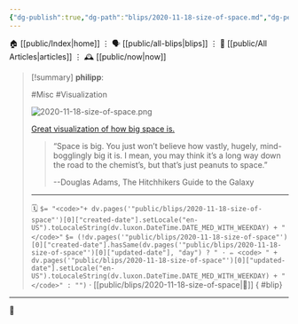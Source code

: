 ```yaml
---
{"dg-publish":true,"dg-path":"blips/2020-11-18-size-of-space.md","dg-permalink":"2020/11/18/size-of-space/","permalink":"/2020/11/18/size-of-space/","title":"philipp @ 2020-11-18"}
---
```



<div class="transclusion internal-embed is-loaded"><div class="markdown-embed">




🏠 [[public/Index\|home]]  ⋮ 🗣️ [[public/all-blips\|blips]] ⋮  📝 [[public/All Articles\|articles]]  ⋮ 🕰️ [[public/now\|now]]


</div></div>


> [!summary] **philipp**:
>
> #Misc #Visualization
>
> ![2020-11-18-size-of-space.png](/img/user/attachments/2020-11-18-size-of-space.png)
>
> [Great visualization of how big space is.](https://neal.fun/size-of-space/)
>
> > “Space is big. You just won’t believe how vastly, hugely, mind-bogglingly big it is. I mean, you may think it’s a long way down the road to the chemist’s, but that’s just peanuts to space.”
> >
> > --Douglas Adams, The Hitchhikers Guide to the Galaxy
> - - -
>
> 🗓️ `$= "<code>"+ dv.pages('"public/blips/2020-11-18-size-of-space"')[0]["created-date"].setLocale("en-US").toLocaleString(dv.luxon.DateTime.DATE_MED_WITH_WEEKDAY) + "</code>"` `$= (!dv.pages('"public/blips/2020-11-18-size-of-space"')[0]["created-date"].hasSame(dv.pages('"public/blips/2020-11-18-size-of-space"')[0]["updated-date"], "day") ? " · ✏️ <code> " + dv.pages('"public/blips/2020-11-18-size-of-space"')[0]["updated-date"].setLocale("en-US").toLocaleString(dv.luxon.DateTime.DATE_MED_WITH_WEEKDAY) + "</code>" : "")`  · [[public/blips/2020-11-18-size-of-space\|🔗]]
{ #blip}


- - -

 👾

